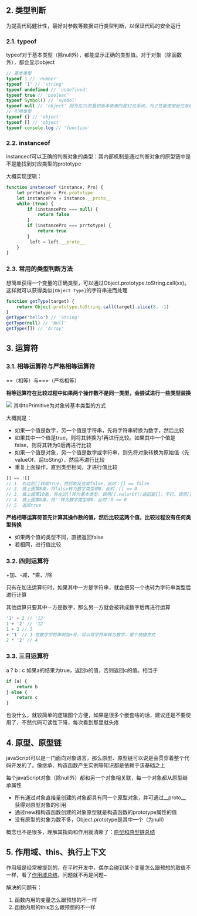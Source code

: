 ## 2. 类型判断
为提高代码健壮性，最好对参数等数据进行类型判断，以保证代码的安全运行
### 2.1. typeof
typeof对于基本类型（除null外），都能显示正确的类型值。对于对象（除函数外），都会显示object
```javascript
// 基本类型
typeof 1 // 'number'
typeof '1' // 'string'
typeof undefined // 'undefined'
typeof true // 'boolean'
typeof Symbol() // 'symbol'
typeof null // 'object' 因为在JS的最初版本使用的是32位系统，为了性能使用低位存储变量的类型信息，000开头代表是对象，而null的表示是全零，所以将它错误的判断为object。这是一个bug，但保留了下来
// 引用类型
typeof {} // 'object'
typeof [] // 'object'
typeof console.log // 'function'
```
### 2.2. instanceof
instanceof可以正确的判断对象的类型：其内部机制是通过判断对象的原型链中是不是能找到对应类型的prototype

大概实现逻辑：
```javascript
function instanceof (instance, Pro) {
    let prrtotype = Pro.prototype
    let instancePro = instance.__proto__
    while (true) {
        if (instancePro === null) {
            return false
        }
        if (instancePro === prrtotype) {
            return true
        }
         left = left.__proto__
    }
}
```


### 2.3. 常用的类型判断方法
想简单获得一个变量的正确类型，可以通过Object.prototype.toString.call(xx)。这样就可以获得类似`[Object Type]`的字符串进而处理
```javascript
function getType(target) {
    return Object.prototype.toString.call(target).slice(8, -1)
}
getType('hello') // 'String'
getType(null) // 'Null'
getType([]) // 'Array'
```

## 3. 运算符
### 3.1. 相等运算符与严格相等运算符
==（相等）与===（严格相等）

**相等运算符在比较过程中如果两个操作数不是同一类型，会尝试进行一些类型装换**

![](https://user-gold-cdn.xitu.io/2020/3/17/170e6a3e7ae5a6ff?w=728&h=512&f=png&s=353298)
其中toPrimitive为对象转基本类型的方式

大概就是：
- 如果一个值是数字，另一个值是字符串，先将字符串转换为数字，然后比较
- 如果其中一个值是true，则将其转换为1再进行比较。如果其中一个值是false，则将其转为0后再进行比较
- 如果一个值是对象，另一个值是数字或字符串，则先将对象转换为原始值（先valueOf、后toSting），然后再进行比较
- 重复上面操作，直到类型相同，才进行值比较
```javascript
[] == ![]
// 1. 右边的[]转成true，然后取反变成false，此时：[] == false
// 2. 依上图第8条，将false转为数字类型即0，此时：[] == 0
// 3. 依上图第10条，将左边[]转为基本类型，调用[].valurOf()返回是[]，不行。调用[].toString()得到''，此时：'' == 0
// 4. 依上图第6条，将''转为数字类型即0，此时：0 == 0
// 5. 返回true
```

**严格相等运算符首先计算其操作数的值，然后比较这两个值，比较过程没有任何类型转换**
- 如果两个值的类型不同，直接返回false
- 若相同，进行值比较


### 3.2. 四则运算符
+加、-减、*乘、/除

只有在加法运算符时，如果其中一方是字符串，就会把另一个也转为字符串类型后进行计算

其他运算只要其中一方是数字，那么另一方就会被转成数字后再进行运算
```javascript
'1' + 2 // '12'
1 + '2' // '12'
1 + 2 // 3
+ '1' // 1 在数字字符串前加+号，可以将字符串转为数字，是个快捷方式
2 * '2' // 4
```
### 3.3. 三目运算符
a ? b : c 如果a的结果为true，返回b的值，否则返回c的值。相当于
```javascript
if (a) {
    return b
} else {
    return c
}
```
也没什么，就较简单的逻辑图个方便，如果是很多个嵌套啥的话，建议还是不要使用了，不然代码可读性下降，每次看到那里就头疼

## 4. 原型、原型链
javaScript可以是一门面向对象语言，那么原型、原型链可以说是会贯穿着整个代码开发的了。像继承、构造函数产生实例等知识都是依赖于该基础之上

每个javaScript对象（除null外）都和另一个对象相关联，每一个对象都从原型继承属性
- 所有通过对象直接量创建的对象都具有同一个原型对象，并可通过__proto__获得对原型对象的引用
- 通过new和构造函数创建的对象原型就是构造函数的prototype属性的值
- 没有原型的对象为数不多，Object.prototype是其中一个（为null）
 
概念也不是很多，理解其指向和作用就清晰了：[原型和原型链总结](https://juejin.im/post/5e6f477fe51d4526e750033d)

## 5. 作用域、this、执行上下文
作用域是经常被提到的，在平时开发中，偶尔会碰到某个变量怎么跟预想的取值不一样，看了[作用域总结](https://juejin.im/post/5cb5e51be51d456e60003acf)，问题就不再是问题~

解决的问题有：
1. 函数内用的变量怎么跟预想的不一样
2. 函数内用的this怎么跟预想的不一样
